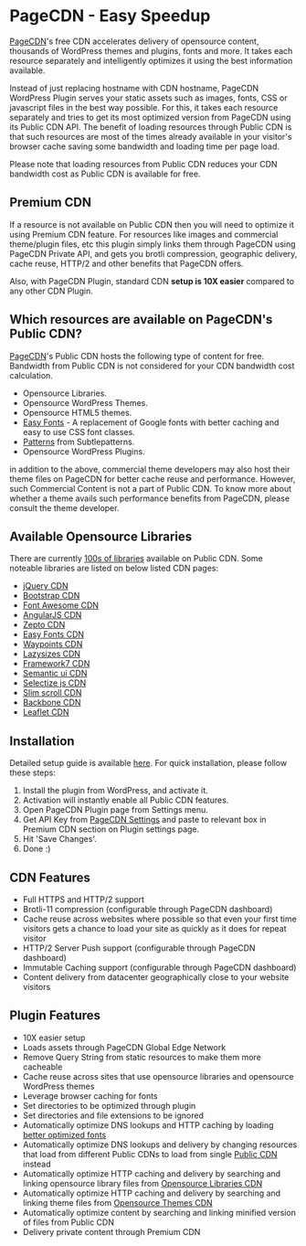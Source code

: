 # PageCDN - Easy Speedup

[PageCDN](https://pagecdn.com)'s free CDN accelerates delivery of opensource content, thousands of WordPress themes and plugins, 
fonts and more. It takes each resource separately and intelligently optimizes it using the best information available.

Instead of just replacing hostname with CDN hostname, PageCDN WordPress Plugin serves your static assets such as images, fonts, CSS or 
javascript files in the best way possible. For this, it takes each resource separately and tries to get its most optimized version 
from PageCDN using its Public CDN API. The benefit of loading resources through Public CDN is that such resources are most of the 
times already available in your visitor's browser cache saving some bandwidth and loading time per page load.

Please note that loading resources from Public CDN reduces your CDN bandwidth cost as Public CDN is available for free.


## Premium CDN

If a resource is not available on Public CDN then you will need to optimize it using Premium CDN feature. For resources like images 
and commercial theme/plugin files, etc this plugin simply links them through PageCDN using PageCDN Private API, and gets you brotli 
compression, geographic delivery, cache reuse, HTTP/2 and other benefits that PageCDN offers.

Also, with PageCDN Plugin, standard CDN **setup is 10X easier** compared to any other CDN Plugin.


## Which resources are available on PageCDN's Public CDN?

[PageCDN](https://pagecdn.com/)'s Public CDN hosts the following type of content for free. Bandwidth from Public CDN is not considered 
for your CDN bandwidth cost calculation.
* Opensource Libraries.
* Opensource WordPress Themes.
* Opensource HTML5 themes.
* [Easy Fonts](https://pagecdn.com/lib/easyfonts) - A replacement of Google fonts with better caching and easy to use CSS font classes.
* [Patterns](https://pagecdn.com/lib/subtlepatterns) from Subtlepatterns.
* Opensource WordPress Plugins.

in addition to the above, commercial theme developers may also host their theme files on PageCDN for better cache reuse and 
performance. However, such Commercial Content is not a part of Public CDN. To know more about whether a theme avails such performance 
benefits from PageCDN, please consult the theme developer.


## Available Opensource Libraries

There are currently [100s of libraries](https://pagecdn.com/lib) available on Public CDN. Some noteable libraries are listed on below 
listed CDN pages:

* [jQuery CDN](https://pagecdn.com/lib/jquery)
* [Bootstrap CDN](https://pagecdn.com/lib/bootstrap)
* [Font Awesome CDN](https://pagecdn.com/lib/font-awesome)
* [AngularJS CDN](https://pagecdn.com/lib/angularjs)
* [Zepto CDN](https://pagecdn.com/lib/zepto)
* [Easy Fonts CDN](https://pagecdn.com/lib/easyfonts)
* [Waypoints CDN](https://pagecdn.com/lib/waypoints)
* [Lazysizes CDN](https://pagecdn.com/lib/lazysizes)
* [Framework7 CDN](https://pagecdn.com/lib/framework7)
* [Semantic ui CDN](https://pagecdn.com/lib/semantic-ui)
* [Selectize js CDN](https://pagecdn.com/lib/selectize)
* [Slim scroll CDN](https://pagecdn.com/lib/jquery-slimscroll)
* [Backbone CDN](https://pagecdn.com/lib/backbone)
* [Leaflet CDN](https://pagecdn.com/lib/leaflet)


## Installation
Detailed setup guide is available [here](https://docs.pagecdn.com/quick-start#wordpress-integration). For quick installation, please 
follow these steps:
1. Install the plugin from WordPress, and activate it.
2. Activation will instantly enable all Public CDN features.
3. Open PageCDN Plugin page from Settings menu.
4. Get API Key from [PageCDN Settings](https://pagecdn.com/account/settings) and paste to relevant box in Premium CDN section on Plugin settings page.
5. Hit 'Save Changes'.
6. Done :)


## CDN Features
* Full HTTPS and HTTP/2 support
* Brotli-11 compression (configurable through PageCDN dashboard)
* Cache reuse across websites where possible so that even your first time visitors gets a chance to load your site as quickly as it does for repeat visitor
* HTTP/2 Server Push support (configurable through PageCDN dashboard)
* Immutable Caching support (configurable through PageCDN dashboard)
* Content delivery from datacenter geographically close to your website visitors

## Plugin Features
* 10X easier setup 
* Loads assets through PageCDN Global Edge Network
* Remove Query String from static resources to make them more cacheable
* Cache reuse across sites that use opensource libraries and opensource WordPress themes
* Leverage browser caching for fonts
* Set directories to be optimized through plugin
* Set directories and file extensions to be ignored
* Automatically optimize DNS lookups and HTTP caching by loading [better optimized fonts](https://pagecdn.com/lib/easyfonts)
* Automatically optimize DNS lookups and delivery by changing resources that load from different Public CDNs to load from single [Public CDN](https://pagecdn.com/dashboard) instead
* Automatically optimize HTTP caching and delivery by searching and linking opensource library files from [Opensource Libraries CDN](https://pagecdn.com/lib)
* Automatically optimize HTTP caching and delivery by searching and linking theme files from [Opensource Themes CDN](https://pagecdn.com/theme)
* Automatically optimize content by searching and linking minified version of files from Public CDN
* Delivery private content through Premium CDN


